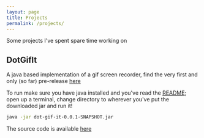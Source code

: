 ```yaml
---
layout: page
title: Projects
permalink: /projects/
---
```


Some projects I've spent spare time working on

## DotGifIt

A java based implementation of a gif screen recorder, find the very first and only (so far) pre-release [here](https://github.com/sgregory8/dotGifIt/releases/download/0.1/dot-gif-it-0.0.1-SNAPSHOT.jar)

To run make sure you have java installed and you've read the <a href="https://github.com/sgregory8/dotGifIt/blob/with_screen_moving/README.MD" target="_blank">README</a>; open up a terminal, change directory to wherever you've put the downloaded jar and run it!

```bash
java -jar dot-gif-it-0.0.1-SNAPSHOT.jar
```

The source code is available [here](https://github.com/sgregory8/dotGifIt)
